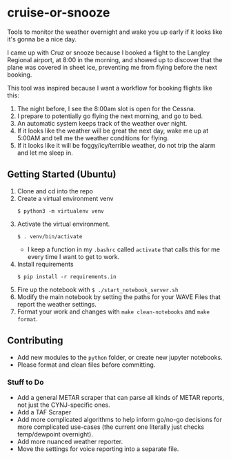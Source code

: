 # cruise-or-snooze
Tools to monitor the weather overnight and wake you up early if it looks like it's gonna be a nice day.

I came up with Cruz or snooze because I booked a flight to the Langley Regional airport, at 8:00 in the morning, and showed up to discover that the plane was covered in sheet ice, preventing me from flying before the next booking.

This tool was inspired because I want a workflow for booking flights like this:
1. The night before, I see the 8:00am slot is open for the Cessna.
1. I prepare to potentially go flying the next morning, and go to bed.
1. An automatic system keeps track of the weather over night.
1. If it looks like the weather will be great the next day, wake me up at 5:00AM and tell me the weather conditions for flying.
1. If it looks like it will be foggy/icy/terrible weather, do not trip the alarm and let me sleep in.

## Getting Started (Ubuntu)
1. Clone and cd into the repo
1. Create a virtual environment venv
    ```
    $ python3 -m virtualenv venv
    ```
1. Activate the virtual environment.
    ```
    $ . venv/bin/activate
    ```
    * I keep a function in my `.bashrc` called `activate` that calls this for me every time I want to get to work.
1. Install requirements
    ```
    $ pip install -r requirements.in
    ```
1. Fire up the notebook with `$ ./start_notebook_server.sh`
1. Modify the main notebook by setting the paths for your WAVE Files that report the weather settings.
1. Format your work and changes with `make clean-notebooks` and `make format`.

## Contributing
* Add new modules to the `python` folder, or create new jupyter notebooks.
* Please format and clean files before committing.

### Stuff to Do
* Add a general METAR scraper that can parse all kinds of METAR reports, not just the CYNJ-specific ones.
* Add a TAF Scraper
* Add more complicated algorithms to help inform go/no-go decisions for more complicated use-cases (the current one literally just checks temp/dewpoint overnight).
* Add more nuanced weather reporter.
* Move the settings for voice reporting into a separate file.
